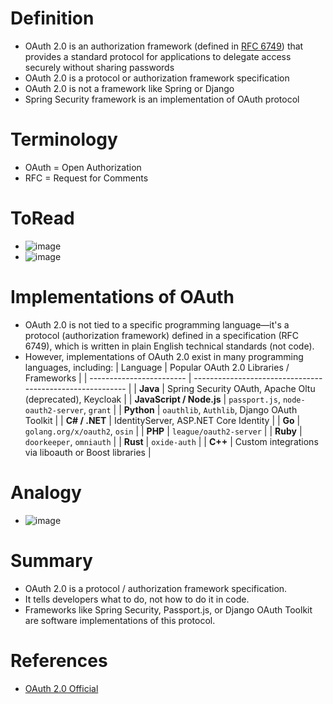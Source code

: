 # Definition
* OAuth 2.0 is an authorization framework (defined in [RFC 6749](https://datatracker.ietf.org/doc/html/rfc6749)) that provides a standard protocol for applications to delegate access securely without sharing passwords
* OAuth 2.0 is a protocol or authorization framework specification
* OAuth 2.0 is not a framework like Spring or Django
* Spring Security framework is an implementation of OAuth protocol

# Terminology
* OAuth = Open Authorization
* RFC = Request for Comments

# ToRead
* ![image](https://github.com/user-attachments/assets/b9a9159d-4b46-428a-a7b6-6ab34f4449be)
* ![image](https://github.com/user-attachments/assets/70f69887-1914-44b5-8520-ee5198faa133)

# Implementations of OAuth
* OAuth 2.0 is not tied to a specific programming language—it's a protocol (authorization framework) defined in a specification (RFC 6749), which is written in plain English technical standards (not code).
* However, implementations of OAuth 2.0 exist in many programming languages, including:
| Language                 | Popular OAuth 2.0 Libraries / Frameworks                  |
| ------------------------ | --------------------------------------------------------- |
| **Java**                 | Spring Security OAuth, Apache Oltu (deprecated), Keycloak |
| **JavaScript / Node.js** | `passport.js`, `node-oauth2-server`, `grant`              |
| **Python**               | `oauthlib`, `Authlib`, Django OAuth Toolkit               |
| **C# / .NET**            | IdentityServer, ASP.NET Core Identity                     |
| **Go**                   | `golang.org/x/oauth2`, `osin`                             |
| **PHP**                  | `league/oauth2-server`                                    |
| **Ruby**                 | `doorkeeper`, `omniauth`                                  |
| **Rust**                 | `oxide-auth`                                              |
| **C++**                  | Custom integrations via liboauth or Boost libraries       |


  

# Analogy
* ![image](https://github.com/user-attachments/assets/18d7475d-8fd9-4fad-85ba-4de999e05b55)

# Summary
* OAuth 2.0 is a protocol / authorization framework specification.
* It tells developers what to do, not how to do it in code.
* Frameworks like Spring Security, Passport.js, or Django OAuth Toolkit are software implementations of this protocol.

# References
* [OAuth 2.0 Official](https://oauth.net/2/)
